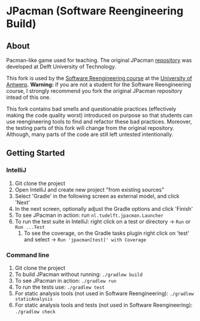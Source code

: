 # JPacman (Software Reengineering Build)

## About

Pacman-like game used for teaching. The original JPacman [repository](https://github.com/SERG-Delft/jpacman) was developed at Delft University of Technology.

This fork is used by the [Software Reengineering course](https://ansymore.uantwerpen.be/courses/software-reengineering) at the [University of Antwerp](https://www.uantwerpen.be/en/). **Warning:** if you are not a student for the Software Reengineering course, I strongly recommend you fork the original JPacman repository intead of this one.

This fork contains bad smells and questionable practices (effectively making the code quality worst) introduced on purpose so that students can use reengineering tools to find and refactor these bad practices. Moreover, the testing parts of this fork will change from the original repository. Although, many parts of the code are still left untested intentionally.

## Getting Started

### IntelliJ
1. Git clone the project
2. Open IntelliJ and create new project "from existing sources"
3. Select 'Gradle' in the following screen as external model, and click 'Next'
4. In the next screen, optionally adjust the Gradle options and click 'Finish'
5. To see JPacman in action: run `nl.tudelft.jpacman.Launcher`
6. To run the test suite in IntelliJ: right click on a test or directory -> `Run` or `Run ...Test`
    1. To see the coverage, on the Gradle tasks plugin right click on 'test' and select -> `Run 'jpacman[test]' with Coverage` 

### Command line
1. Git clone the project
2. To build JPacman without running: `./gradlew build`
3. To see JPacman in action: `./gradlew run`
4. To run the tests use: `./gradlew test`
5. For static analysis tools (not used in Software Reengineering): `./gradlew staticAnalysis`
6. For static analysis tools and tests (not used in Software Reengineering): `./gradlew check`
